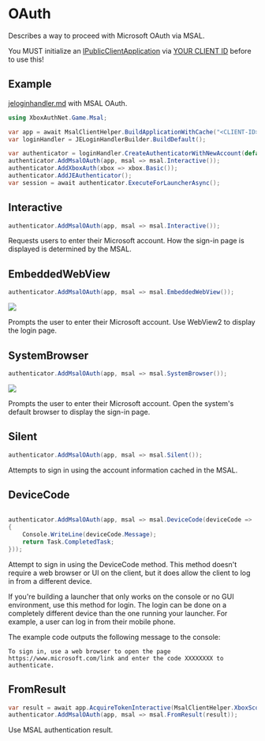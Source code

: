 # OAuth

Describes a way to proceed with Microsoft OAuth via MSAL.

You MUST initialize an [IPublicClientApplication](msalclienthelper.md) via [YOUR CLIENT ID](clientid.md) before to use this!

## Example

[jeloginhandler.md](../cmllib.core.auth.microsoft/jeloginhandler.md "mention") with MSAL OAuth.

```csharp
using XboxAuthNet.Game.Msal;

var app = await MsalClientHelper.BuildApplicationWithCache("<CLIENT-ID>");
var loginHandler = JELoginHandlerBuilder.BuildDefault();

var authenticator = loginHandler.CreateAuthenticatorWithNewAccount(default);
authenticator.AddMsalOAuth(app, msal => msal.Interactive());
authenticator.AddXboxAuth(xbox => xbox.Basic());
authenticator.AddJEAuthenticator();
var session = await authenticator.ExecuteForLauncherAsync();
```

## Interactive

```csharp
authenticator.AddMsalOAuth(app, msal => msal.Interactive());
```

Requests users to enter their Microsoft account. How the sign-in page is displayed is determined by the MSAL.&#x20;

## EmbeddedWebView

```csharp
authenticator.AddMsalOAuth(app, msal => msal.EmbeddedWebView());
```

![](https://user-images.githubusercontent.com/17783561/154946636-960d3673-bb51-4f3a-ae92-f36940b8e3ad.png)

Prompts the user to enter their Microsoft account. Use WebView2 to display the login page.

## SystemBrowser

```csharp
authenticator.AddMsalOAuth(app, msal => msal.SystemBrowser());
```

![](https://user-images.githubusercontent.com/17783561/154945056-2f0d961b-f69b-4cea-a08a-9c3b050995f6.png)

Prompts the user to enter their Microsoft account. Open the system's default browser to display the sign-in page.

## Silent

```csharp
authenticator.AddMsalOAuth(app, msal => msal.Silent());
```

Attempts to sign in using the account information cached in the MSAL.

## DeviceCode

```csharp

authenticator.AddMsalOAuth(app, msal => msal.DeviceCode(deviceCode =>
{
    Console.WriteLine(deviceCode.Message);
    return Task.CompletedTask;
}));
```

Attempt to sign in using the DeviceCode method. This method doesn't require a web browser or UI on the client, but it does allow the client to log in from a different device.

If you're building a launcher that only works on the console or no GUI environment, use this method for login. The login can be done on a completely different device than the one running your launcher. For example, a user can log in from their mobile phone.

The example code outputs the following message to the console:

```
To sign in, use a web browser to open the page https://www.microsoft.com/link and enter the code XXXXXXXX to authenticate.
```

## FromResult

```csharp
var result = await app.AcquireTokenInteractive(MsalClientHelper.XboxScopes).ExecuteAsync();
authenticator.AddMsalOAuth(app, msal => msal.FromResult(result));
```

Use MSAL authentication result.
